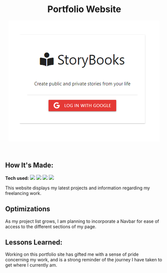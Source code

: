 <h1 align="center">Portfolio Website</h1>
<p align="center">
  <a href="http://ec-storybooks-app.herokuapp.com/" target="_blank">
    <img src="https://github.com/ec-coding/StoryBooks-App/blob/main/StoryBooks%20Banner.png">
  </a>
</p>
<br />

## How It's Made:

**Tech used:**     <img src="https://img.shields.io/static/v1?label=|&message=HTML5&color=23555f&style=plastic&logo=html5"/>
    <img src="https://img.shields.io/static/v1?label=|&message=CSS3&color=285f65&style=plastic&logo=css3"/>
    <img src="https://img.shields.io/static/v1?label=|&message=JAVASCRIPT&color=3c7f5d&style=plastic&logo=javascript"/>
    <img src="https://img.shields.io/static/v1?label=|&message=BOOTSTRAP&color=316c5e&style=plastic&logo=bootstrap"/>

This website displays my latest projects and information regarding my freelancing work.

## Optimizations

As my project list grows, I am planning to incorporate a Navbar for ease of access to the different sections of my page.

## Lessons Learned:

Working on this portfolio site has gifted me with a sense of pride concerning my work, and is a strong reminder of the journey I have taken to get where I currently am.


